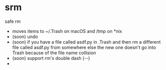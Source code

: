 # srm
safe rm

- moves items to ~/.Trash on macOS and /tmp on *nix
- (soon) undo
- (soon) if you have a file called asdf.py in .Trash and then rm a different file called asdf.py from somewhere else the new one doesn't go into Trash because of the file name collision
- (soon) support rm's double dash (--)
- 